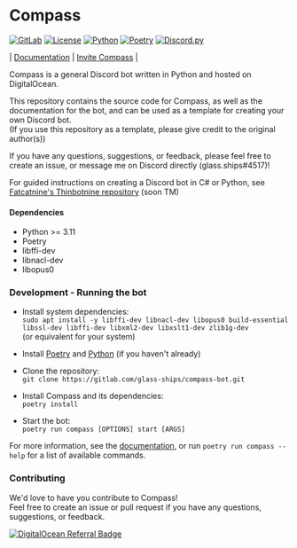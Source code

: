 # Compass
[![GitLab](https://gitlab.com/glass-ships/compass-bot/badges/main/pipeline.svg)](https://gitlab.com/glass-ships/compass-bot/-/pipelines)
[![License](https://img.shields.io/github/license/glass-ships/compass-bot)](https://gitlab.com/glass-ships/compass-bot/-/raw/main/LICENSE)
[![Python](https://img.shields.io/badge/python-3.11-blue)](https://www.python.org/downloads/release/python-3110/)
[![Poetry](https://img.shields.io/badge/poetry-1.1.11-blue)](https://python-poetry.org/docs/)
[![Discord.py](https://img.shields.io/badge/discord.py-2.0.0a-blue)](https://discordpy.readthedocs.io/en/latest/)  

| [Documentation](https://glass-ships.gitlab.io/compass-bot) | [Invite Compass](https://discord.com/oauth2/authorize?client_id=932737557836468297&scope=bot&permissions=8&scope=applications.commands%20bot) |

Compass is a general Discord bot written in Python and hosted on DigitalOcean. 

This repository contains the source code for Compass, as well as the documentation for the bot, 
and can be used as a template for creating your own Discord bot.  
(If you use this repository as a template, please give credit to the original author(s))

If you have any questions, suggestions, or feedback, please feel free to create an issue, or message me on Discord directly (glass.ships#4517)!

For guided instructions on creating a Discord bot in C# or Python, see [Fatcatnine's Thinbotnine repository](https://gitlab.com/fatcatnine/thinbotnine) (soon TM)

#### Dependencies
- Python >= 3.11
- Poetry
- libffi-dev
- libnacl-dev
- libopus0


### Development - Running the bot

- Install system dependencies:  
    `sudo apt install -y libffi-dev libnacl-dev libopus0 build-essential libssl-dev libffi-dev libxml2-dev libxslt1-dev zlib1g-dev`  
    (or equivalent for your system)

- Install [Poetry](https://python-poetry.org/docs/#installation) and [Python](https://www.python.org/downloads/) (if you haven't already)

- Clone the repository:  
    `git clone https://gitlab.com/glass-ships/compass-bot.git`

- Install Compass and its dependencies:  
    `poetry install`

- Start the bot:  
    `poetry run compass [OPTIONS] start [ARGS]`

For more information, see the [documentation](https://glass-ships.gitlab.io/compass-bot), 
or run `poetry run compass --help` for a list of available commands.

### Contributing

We'd love to have you contribute to Compass!  
Feel free to create an issue or pull request if you have any questions, suggestions, or feedback.

[![DigitalOcean Referral Badge](https://web-platforms.sfo2.cdn.digitaloceanspaces.com/WWW/Badge%201.svg)](https://www.digitalocean.com/?refcode=2c48df5114ee&utm_campaign=Referral_Invite&utm_medium=Referral_Program&utm_source=badge)

